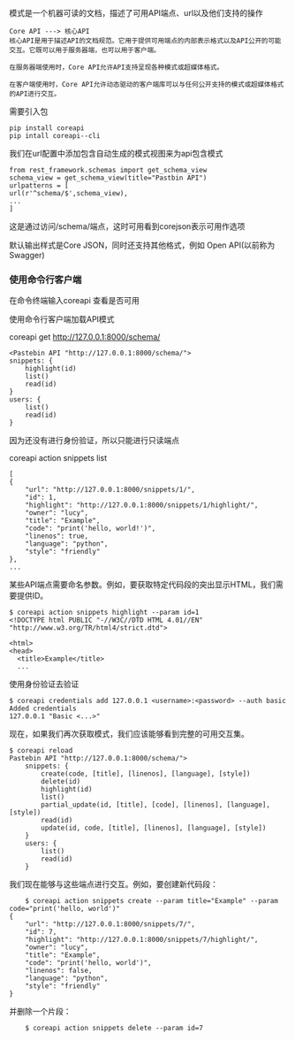 模式是一个机器可读的文档，描述了可用API端点、url以及他们支持的操作

    Core API ---> 核心API
    核心API是用于描述API的文档规范。它用于提供可用端点的内部表示格式以及API公开的可能交互。它既可以用于服务器端，也可以用于客户端。

    在服务器端使用时，Core API允许API支持呈现各种模式或超媒体格式。

    在客户端使用时，Core API允许动态驱动的客户端库可以与任何公开支持的模式或超媒体格式的API进行交互。
    
需要引入包

    pip install coreapi
    pip intall coreapi--cli
    
我们在url配置中添加包含自动生成的模式视图来为api包含模式
    
    from rest_framework.schemas import get_schema_view
    schema_view = get_schema_view(title="Pastbin API")
    urlpatterns = [
    url(r'^schema/$',schema_view),
    ...
    ]
这是通过访问/schema/端点，这时可用看到corejson表示可用作选项

默认输出样式是Core JSON，同时还支持其他格式，例如
Open API(以前称为Swagger)

### 使用命令行客户端

在命令终端输入coreapi 查看是否可用

使用命令行客户端加载API模式

coreapi get http://127.0.0.1:8000/schema/

    
    <Pastebin API "http://127.0.0.1:8000/schema/">
    snippets: {
        highlight(id)
        list()
        read(id)
    }
    users: {
        list()
        read(id)
    }
因为还没有进行身份验证，所以只能进行只读端点

coreapi action snippets list
    
    [
    {
        "url": "http://127.0.0.1:8000/snippets/1/",
        "id": 1,
        "highlight": "http://127.0.0.1:8000/snippets/1/highlight/",
        "owner": "lucy",
        "title": "Example",
        "code": "print('hello, world!')",
        "linenos": true,
        "language": "python",
        "style": "friendly"
    },
    ...

某些API端点需要命名参数。例如，要获取特定代码段的突出显示HTML，我们需要提供ID。
    
    $ coreapi action snippets highlight --param id=1
    <!DOCTYPE html PUBLIC "-//W3C//DTD HTML 4.01//EN" "http://www.w3.org/TR/html4/strict.dtd">
    
    <html>
    <head>
      <title>Example</title>
      ...
      
      
使用身份验证去验证
    
    $ coreapi credentials add 127.0.0.1 <username>:<password> --auth basic
    Added credentials
    127.0.0.1 "Basic <...>"
现在，如果我们再次获取模式，我们应该能够看到完整的可用交互集。

    $ coreapi reload
    Pastebin API "http://127.0.0.1:8000/schema/">
        snippets: {
            create(code, [title], [linenos], [language], [style])
            delete(id)
            highlight(id)
            list()
            partial_update(id, [title], [code], [linenos], [language], [style])
            read(id)
            update(id, code, [title], [linenos], [language], [style])
        }
        users: {
            list()
            read(id)
        }
        
        
我们现在能够与这些端点进行交互。例如，要创建新代码段：

        
        $ coreapi action snippets create --param title="Example" --param code="print('hello, world')"
    {
        "url": "http://127.0.0.1:8000/snippets/7/",
        "id": 7,
        "highlight": "http://127.0.0.1:8000/snippets/7/highlight/",
        "owner": "lucy",
        "title": "Example",
        "code": "print('hello, world')",
        "linenos": false,
        "language": "python",
        "style": "friendly"
    }
并删除一个片段：
    
        $ coreapi action snippets delete --param id=7
        
        
        
        
        
        
        